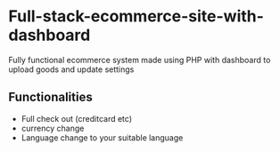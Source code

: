 # Full-stack-ecommerce-site-with-dashboard
Fully functional ecommerce system made using PHP with dashboard to upload goods and update settings 


## Functionalities
* Full check out (creditcard etc)
* currency change 
* Language change to your suitable language
